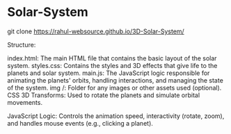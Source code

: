 ﻿# Solar-System

git clone https://rahul-websource.github.io/3D-Solar-System/

Structure:

index.html: The main HTML file that contains the basic layout of the solar system.
styles.css: Contains the styles and 3D effects that give life to the planets and solar system.
main.js: The JavaScript logic responsible for animating the planets' orbits, handling interactions, and managing the state of the system.
img /: Folder for any images or other assets used (optional).
CSS 3D Transforms: Used to rotate the planets and simulate orbital movements.

JavaScript Logic: Controls the animation speed, interactivity (rotate, zoom), and handles mouse events (e.g., clicking a planet).
